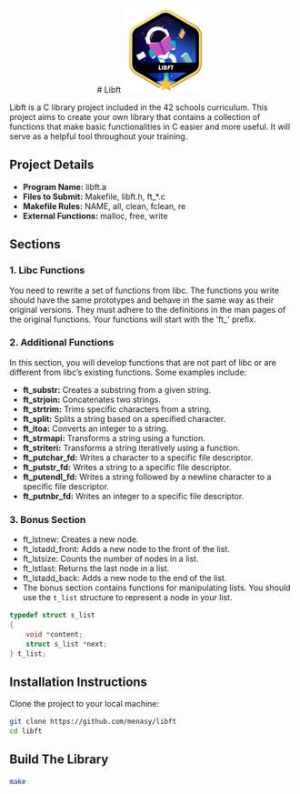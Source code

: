 <div align="center">
                      # Libft
  <a href="https://github.com/menasy/libft" target="_blank">
    <img src="https://github.com/menasy/Project_icons/blob/main/badges/libftm.png" alt="Libft Badge">
  </a>
</div>

Libft is a C library project included in the 42 schools curriculum. This project aims to create your own library that contains a collection of functions that make basic functionalities in C easier and more useful. It will serve as a helpful tool throughout your training.

## Project Details

- **Program Name:** libft.a
- **Files to Submit:** Makefile, libft.h, ft_*.c
- **Makefile Rules:** NAME, all, clean, fclean, re
- **External Functions:** malloc, free, write

## Sections

### 1. Libc Functions

You need to rewrite a set of functions from libc. The functions you write should have the same prototypes and behave in the same way as their original versions. They must adhere to the definitions in the man pages of the original functions. Your functions will start with the 'ft_' prefix.

### 2. Additional Functions

In this section, you will develop functions that are not part of libc or are different from libc’s existing functions. Some examples include:

- **ft_substr:** Creates a substring from a given string.
- **ft_strjoin:** Concatenates two strings.
- **ft_strtrim:** Trims specific characters from a string.
- **ft_split:** Splits a string based on a specified character.
- **ft_itoa:** Converts an integer to a string.
- **ft_strmapi:** Transforms a string using a function.
- **ft_striteri:** Transforms a string iteratively using a function.
- **ft_putchar_fd:** Writes a character to a specific file descriptor.
- **ft_putstr_fd:** Writes a string to a specific file descriptor.
- **ft_putendl_fd:** Writes a string followed by a newline character to a specific file descriptor.
- **ft_putnbr_fd:** Writes an integer to a specific file descriptor.

### 3. Bonus Section

- ft_lstnew: Creates a new node.
- ft_lstadd_front: Adds a new node to the front of the list.
- ft_lstsize: Counts the number of nodes in a list.
- ft_lstlast: Returns the last node in a list.
- ft_lstadd_back: Adds a new node to the end of the list.
- The bonus section contains functions for manipulating lists. You should use the `t_list` structure to represent a node in your list.

```c
typedef struct s_list
{
    void *content;
    struct s_list *next;
} t_list;
```

## Installation Instructions

Clone the project to your local machine:

```bash
git clone https://github.com/menasy/libft
cd libft
```

## Build The Library
```bash
make
```

